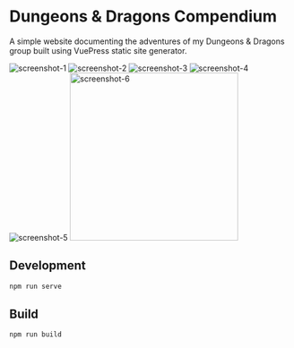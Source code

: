 # Dungeons & Dragons Compendium

A simple website documenting the adventures of my Dungeons & Dragons group built using VuePress static site generator.

![screenshot-1](https://user-images.githubusercontent.com/5141427/101570673-c4cdef80-398b-11eb-81de-3e474ed773b8.png)
![screenshot-2](https://user-images.githubusercontent.com/5141427/101570676-c5ff1c80-398b-11eb-8200-53fb665f83f3.png)
![screenshot-3](https://user-images.githubusercontent.com/5141427/101570679-c7304980-398b-11eb-8f81-27b578715809.png)
![screenshot-4](https://user-images.githubusercontent.com/5141427/101570681-c7c8e000-398b-11eb-8ba2-9ccbb4055f13.png)
![screenshot-5](https://user-images.githubusercontent.com/5141427/101570682-c7c8e000-398b-11eb-915c-3d571c754953.png)
<img src="https://user-images.githubusercontent.com/5141427/101570960-4aea3600-398c-11eb-9375-97339ec87dde.png" alt="screenshot-6" width="300px">

## Development

```sh
npm run serve
```

## Build

```sh
npm run build
```